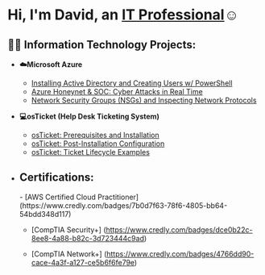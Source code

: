 <h1>Hi, I'm David, an <a href="https://www.linkedin.com/in/david-b915/">IT Professional</a>☺</h1>

<h2>👨‍💻 Information Technology Projects:</h2>

- <b>☁️Microsoft Azure</b>
  - [Installing Active Directory and Creating Users w/ PowerShell](https://github.com/daberrios9/active-directory-configure-create)
  - [Azure Honeynet & SOC: Cyber Attacks in Real Time](https://github.com/daberrios9/cloud-azure-soc-honeynet/blob/main/README.md)
  - [Network Security Groups (NSGs) and Inspecting Network Protocols](https://github.com/daberrios9/azure-network-protocols)


- <b>💻osTicket (Help Desk Ticketing System)</b>
  - [osTicket: Prerequisites and Installation](https://github.com/daberrios9/osticket-prereqs)
  - [osTicket: Post-Installation Configuration](https://github.com/daberrios9/post-install-config)
  - [osTicket: Ticket Lifecycle Examples](https://github.com/daberrios9/ticket-lifecycle)


- <h2>Certifications:</h2>
  - [AWS Certified Cloud Practitioner] (https://www.credly.com/badges/7b0d7f63-78f6-4805-bb64-54bdd348d117)
  
  - [CompTIA Security+] (https://www.credly.com/badges/dce0b22c-8ee8-4a88-b82c-3d723444c9ad)
    
  - [CompTIA Network+] (https://www.credly.com/badges/4766dd90-cace-4a3f-a127-ce5b6f6fe79e)



